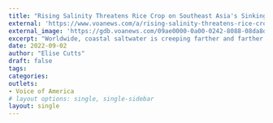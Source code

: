 ```yaml
---
title: "Rising Salinity Threatens Rice Crop on Southeast Asia's Sinking Coastline (TV)"
external: 'https://www.voanews.com/a/rising-salinity-threatens-rice-crop-on-southeast-asia-s-sinking-coastline-/6728481.html'
external_image: 'https://gdb.voanews.com/09ae0000-0a00-0242-8088-08da8d407a6b_w650_r1_s.jpg'
excerpt: "Worldwide, coastal saltwater is creeping farther and farther inland, tainting the land and water with enough salt to kill crops. In Asia, saltwater intrusion is making it nearly impossible for some farmers to grow the region's staple food. Videographer: Sun Narin, Vietnamese Stringer in Vietnam"
date: 2022-09-02
author: "Elise Cutts"
draft: false
tags:
categories:
outlets:
- Voice of America
# layout options: single, single-sidebar
layout: single
---
```


